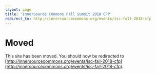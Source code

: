 ```yaml
---
layout: page
title: 'InnerSource Commons Fall Summit 2018 CFP'
redirect_to: http://innersourcecommons.org/events/isc-fall-2018-cfp
---
```


# Moved

This site has been moved. You should now be redirected to [http://innersourcecommons.org/events/isc-fall-2018-cfp](http://innersourcecommons.org/events/isc-fall-2018-cfp).